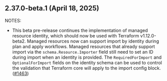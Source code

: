 ## 2.37.0-beta.1 (April 18, 2025)

NOTES:

* This beta pre-release continues the implementation of managed resource identity, which should now be used with Terraform v1.12.0-beta2. Managed resources now can support import by identity during plan and apply workflows. Managed resources that already support import via the `schema.Resource.Importer` field still need to set an ID during import when an identity is provided. The `RequiredForImport` and `OptionalForImport` fields on the identity schema can be used to control the validation that Terraform core will apply to the import config block. ([#1463](https://github.com/hashicorp/terraform-plugin-sdk/issues/1463))

